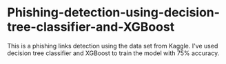 # Phishing-detection-using-decision-tree-classifier-and-XGBoost
This is a phishing links detection using the data set from Kaggle. I've used decision tree classifier and XGBoost to train the model with 75% accuracy. 
